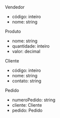 Vendedor

- código: inteiro
- nome: string

Produto

- nome: string
- quantidade: inteiro
- valor: decimal

Cliente

- código: inteiro
- nome: string
- contato: string

Pedido

- numeroPedido: string
- cliente: Cliente
- pedido: Pedido
